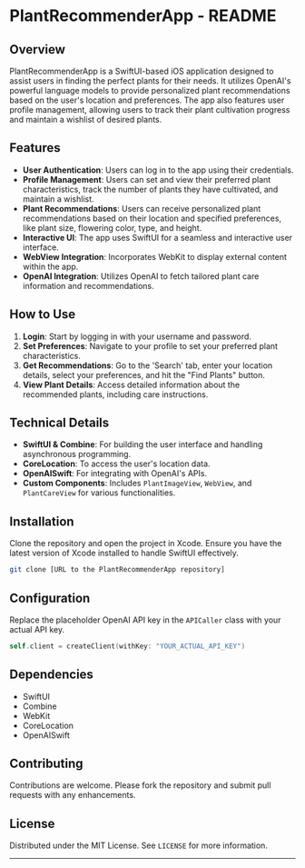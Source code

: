 # PlantRecommenderApp - README

## Overview

PlantRecommenderApp is a SwiftUI-based iOS application designed to assist users in finding the perfect plants for their needs. It utilizes OpenAI's powerful language models to provide personalized plant recommendations based on the user's location and preferences. The app also features user profile management, allowing users to track their plant cultivation progress and maintain a wishlist of desired plants.

## Features

- **User Authentication**: Users can log in to the app using their credentials.
- **Profile Management**: Users can set and view their preferred plant characteristics, track the number of plants they have cultivated, and maintain a wishlist.
- **Plant Recommendations**: Users can receive personalized plant recommendations based on their location and specified preferences, like plant size, flowering color, type, and height.
- **Interactive UI**: The app uses SwiftUI for a seamless and interactive user interface.
- **WebView Integration**: Incorporates WebKit to display external content within the app.
- **OpenAI Integration**: Utilizes OpenAI to fetch tailored plant care information and recommendations.

## How to Use

1. **Login**: Start by logging in with your username and password.
2. **Set Preferences**: Navigate to your profile to set your preferred plant characteristics.
3. **Get Recommendations**: Go to the 'Search' tab, enter your location details, select your preferences, and hit the "Find Plants" button.
4. **View Plant Details**: Access detailed information about the recommended plants, including care instructions.

## Technical Details

- **SwiftUI & Combine**: For building the user interface and handling asynchronous programming.
- **CoreLocation**: To access the user's location data.
- **OpenAISwift**: For integrating with OpenAI's APIs.
- **Custom Components**: Includes `PlantImageView`, `WebView`, and `PlantCareView` for various functionalities.

## Installation

Clone the repository and open the project in Xcode. Ensure you have the latest version of Xcode installed to handle SwiftUI effectively.

```bash
git clone [URL to the PlantRecommenderApp repository]
```

## Configuration

Replace the placeholder OpenAI API key in the `APICaller` class with your actual API key.

```swift
self.client = createClient(withKey: "YOUR_ACTUAL_API_KEY")
```

## Dependencies

- SwiftUI
- Combine
- WebKit
- CoreLocation
- OpenAISwift

## Contributing

Contributions are welcome. Please fork the repository and submit pull requests with any enhancements.

## License

Distributed under the MIT License. See `LICENSE` for more information.

---

